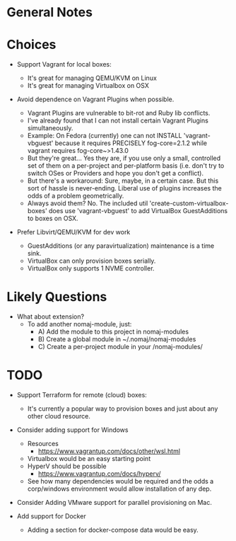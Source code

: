# General Notes

# Choices

- Support Vagrant for local boxes:
  - It's great for managing QEMU/KVM on Linux
  - It's great for managing Virtualbox on OSX

- Avoid dependence on Vagrant Plugins when possible.
  - Vagrant Plugins are vulnerable to bit-rot and Ruby lib conflicts.
  - I've already found that I can not install certain Vagrant Plugins
    simultaneously.
  - Example:
    On Fedora (currently) one can not INSTALL 'vagrant-vbguest'
    because it requires PRECISELY fog-core=2.1.2
    while vagrant requires fog-core~>1.43.0
  - But they're great...
    Yes they are, if you use only a small, controlled set of them on a per-project
    and per-platform basis (i.e. don't try to switch OSes or Providers and hope you
    don't get a conflict).
  - But there's a workaround:
    Sure, maybe, in a certain case. But this sort of hassle is never-ending.
    Liberal use of plugins increases the odds of a problem geometrically.
  - Always avoid them?
    No. The included util 'create-custom-virtualbox-boxes' does use 'vagrant-vbguest'
    to add VirtualBox GuestAdditions to boxes on OSX.

- Prefer Libvirt/QEMU/KVM for dev work
  - GuestAdditions (or any paravirtualization) maintenance is a time sink.
  - VirtualBox can only provision boxes serially.
  - VirtualBox only supports 1 NVME controller.

# Likely Questions

- What about extension?
  - To add another nomaj-module, just:
    - A) Add the module to this project in nomaj-modules
    - B) Create a global module in ~/.nomaj/nomaj-modules
    - C) Create a per-project module in your <dir-you-call-nomaj-from>/nomaj-modules/

# TODO

- Support Terraform for remote (cloud) boxes:
  - It's currently a popular way to provision boxes
    and just about any other cloud resource.

- Consider adding support for Windows
  - Resources
    - https://www.vagrantup.com/docs/other/wsl.html
  - Virtualbox would be an easy starting point
  - HyperV should be possible
    - https://www.vagrantup.com/docs/hyperv/
  - See how many dependencies would be required and the odds
    a corp/windows environment would allow installation of any dep.

- Consider Adding VMware support for parallel provisioning on Mac.

- Add support for Docker
  - Adding a section for docker-compose data would be easy.
